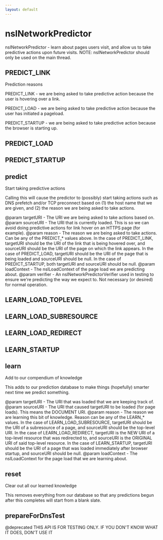 ```yaml
---
layout: default
---
```


# nsINetworkPredictor #

nsINetworkPredictor - learn about pages users visit, and allow us to take
                      predictive actions upon future visits.
                      NOTE: nsINetworkPredictor should only
                      be used on the main thread.


## PREDICT_LINK ##

Prediction reasons

PREDICT_LINK - we are being asked to take predictive action because
the user is hovering over a link.

PREDICT_LOAD - we are being asked to take predictive action because
the user has initiated a pageload.

PREDICT_STARTUP - we are being asked to take predictive action
because the browser is starting up.


## PREDICT_LOAD ##

## PREDICT_STARTUP ##

## predict ##

Start taking predictive actions

Calling this will cause the predictor to (possibly) start
taking actions such as DNS prefetch and/or TCP preconnect based on
(1) the host name that we are given, and (2) the reason we are being
asked to take actions.

@param targetURI - The URI we are being asked to take actions based on.
@param sourceURI - The URI that is currently loaded. This is so we can
  avoid doing predictive actions for link hover on an HTTPS page (for
  example).
@param reason - The reason we are being asked to take actions. Can be
  any of the PREDICT_* values above.
  In the case of PREDICT_LINK, targetURI should be the URI of the link
  that is being hovered over, and sourceURI should be the URI of the page
  on which the link appears.
  In the case of PREDICT_LOAD, targetURI should be the URI of the page that
  is being loaded and sourceURI should be null.
  In the case of PREDICT_STARTUP, both targetURI and sourceURI should be
  null.
@param loadContext - The nsILoadContext of the page load we are predicting
  about.
@param verifier - An nsINetworkPredictorVerifier used in testing to ensure
  we're predicting the way we expect to. Not necessary (or desired) for
  normal operation.


## LEARN_LOAD_TOPLEVEL ##

## LEARN_LOAD_SUBRESOURCE ##

## LEARN_LOAD_REDIRECT ##

## LEARN_STARTUP ##

## learn ##

Add to our compendium of knowledge

This adds to our prediction database to make things (hopefully)
smarter next time we predict something.

@param targetURI - The URI that was loaded that we are keeping track of.
@param sourceURI - The URI that caused targetURI to be loaded (for page
  loads). This means the DOCUMENT URI.
@param reason - The reason we are learning this bit of knowledge.
  Reason can be any of the LEARN_* values.
  In the case of LEARN_LOAD_SUBRESOURCE, targetURI should be the URI of a
  subresource of a page, and sourceURI should be the top-level URI.
  In the case of LEARN_LOAD_REDIRECT, targetURI is the NEW URI of a
  top-level resource that was redirected to, and sourceURI is the
  ORIGINAL URI of said top-level resource.
  In the case of LEARN_STARTUP, targetURI should be the URI of a page
  that was loaded immediately after browser startup, and sourceURI should
  be null.
@param loadContext - The nsILoadContext for the page load that we are
  learning about.


## reset ##

Clear out all our learned knowledge

This removes everything from our database so that any predictions begun
after this completes will start from a blank slate.


## prepareForDnsTest ##

@deprecated THIS API IS FOR TESTING ONLY. IF YOU DON'T KNOW WHAT IT DOES,
DON'T USE IT

